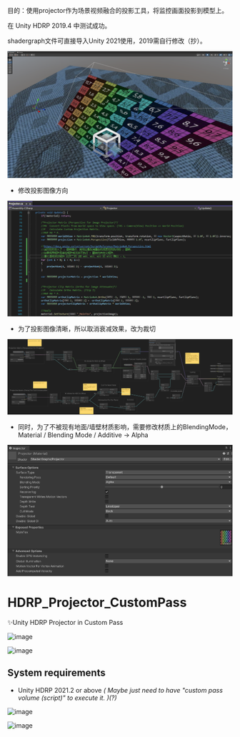 目的：使用projector作为场景视频融合的投影工具，将监控画面投影到模型上。

在 Unity HDRP 2019.4 中测试成功。

shadergraph文件可直接导入Unity 2021使用，2019需自行修改（抄）。

![image](https://github.com/paploli/Unity-HDRP-Projector-CustomPass/blob/main/SceneView.png?raw=true)

* 修改投影图像方向

![image](https://github.com/paploli/Unity-HDRP-Projector-CustomPass/blob/main/Script.png?raw=true)

* 为了投影图像清晰，所以取消衰减效果，改为裁切

![image](https://github.com/paploli/Unity-HDRP-Projector-CustomPass/blob/main/ShaderGraph.png?raw=true)

* 同时，为了不被现有地面/墙壁材质影响，需要修改材质上的BlendingMode，Material / Blending Mode / Additive -> Alpha

![image](https://github.com/paploli/Unity-HDRP-Projector-CustomPass/blob/main/Material.png?raw=true)





# HDRP_Projector_CustomPass
 ✨Unity HDRP Projector in Custom Pass
 
![image](https://github.com/FunsTW/HDRP_Projector_CustomPass/blob/main/SceneVeiw.jpg?raw=true)

![image](https://github.com/FunsTW/HDRP_Projector_CustomPass/blob/main/ShaderGraph.png?raw=true)

## System requirements
* Unity HDRP 2021.2 or above *( Maybe just need to have "custom pass volume (script)" to execute it. )(?)*

![image](https://github.com/FunsTW/HDRP_Projector_CustomPass/blob/main/ProjectorScript.jpg?raw=true)

![image](https://github.com/FunsTW/HDRP_Projector_CustomPass/blob/main/CustomPass.jpg?raw=true)
